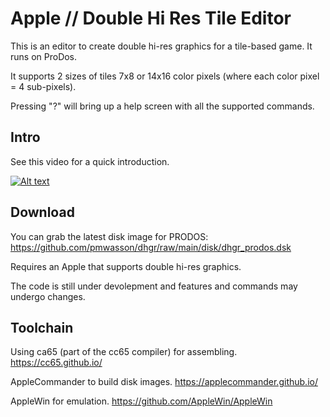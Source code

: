 # Apple // Double Hi Res Tile Editor

This is an editor to create double hi-res graphics for a tile-based game.  It runs on ProDos.

It supports 2 sizes of tiles 7x8 or 14x16 color pixels (where each color pixel = 4 sub-pixels).

Pressing "?" will bring up a help screen with all the supported commands.

## Intro

See this video for a quick introduction.

[![Alt text](https://img.youtube.com/vi/xzDUL8-6xek/0.jpg)](https://www.youtube.com/watch?v=xzDUL8-6xek)

## Download
You can grab the latest disk image for PRODOS: https://github.com/pmwasson/dhgr/raw/main/disk/dhgr_prodos.dsk

Requires an Apple that supports double hi-res graphics.

The code is still under devolepment and features and commands may undergo changes.

## Toolchain
Using ca65 (part of the cc65 compiler) for assembling. https://cc65.github.io/

AppleCommander to build disk images. https://applecommander.github.io/

AppleWin for emulation. https://github.com/AppleWin/AppleWin
